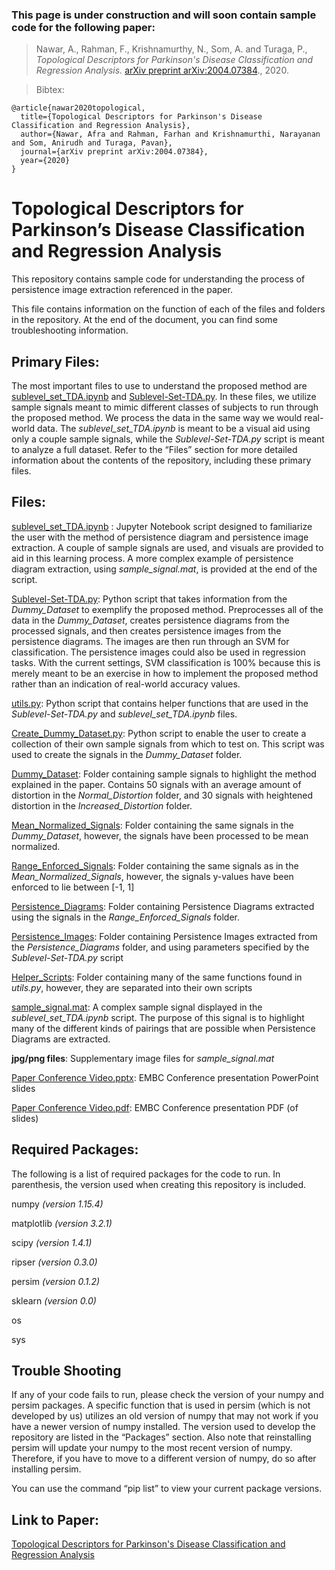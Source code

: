 ### This page is under construction and will soon contain sample code for the following paper: 

>Nawar, A., Rahman, F., Krishnamurthy, N., Som, A. and Turaga, P.,
*Topological Descriptors for Parkinson's Disease Classification and Regression Analysis.*
[arXiv preprint arXiv:2004.07384](https://arxiv.org/abs/2004.07384)., 2020. 

>Bibtex:
```
@article{nawar2020topological,
  title={Topological Descriptors for Parkinson's Disease Classification and Regression Analysis},
  author={Nawar, Afra and Rahman, Farhan and Krishnamurthi, Narayanan and Som, Anirudh and Turaga, Pavan},
  journal={arXiv preprint arXiv:2004.07384},
  year={2020}
}
```

# Topological Descriptors for Parkinson’s Disease Classification and Regression Analysis

 This repository contains sample code for understanding the process of persistence image extraction referenced in the paper. 

 This file contains information on the function of each of the files and folders in the repository. At the end of the document, you can find some troubleshooting information. 

## Primary Files:

 The most important files to use to understand the proposed method are [sublevel\_set\_TDA.ipynb](https://github.com/itsmeafra/Sublevel-Set-TDA/blob/master/sublevel_set_TDA.ipynb) and [Sublevel-Set-TDA.py](https://github.com/itsmeafra/Sublevel-Set-TDA/blob/master/Sublevel-Set-TDA.py). In these files, we utilize sample signals meant to mimic different classes of subjects to run through the proposed method. We process the data in the same way we would real-world data. The *sublevel\_set_TDA.ipynb* is meant to be a visual aid using only a couple sample signals, while the *Sublevel-Set-TDA.py* script is meant to analyze a full dataset.
Refer to the “Files” section for more detailed information about the contents of the repository, including these primary files.

## Files:

[sublevel\_set\_TDA.ipynb](https://github.com/itsmeafra/Sublevel-Set-TDA/blob/master/sublevel_set_TDA.ipynb) : Jupyter Notebook script designed to familiarize the user with the method of persistence diagram and persistence image extraction. A couple of sample signals are used, and visuals are provided to aid in this learning process. A more complex example of persistence diagram extraction, using _sample\_signal.mat_, is provided at the end of the script. 
 
 [Sublevel-Set-TDA.py](https://github.com/itsmeafra/Sublevel-Set-TDA/blob/master/Sublevel-Set-TDA.py): Python script that takes information from the _Dummy\_Dataset_ to exemplify the proposed method. Preprocesses all of the data in the _Dummy\_Dataset_, creates persistence diagrams from the processed signals, and then creates persistence images from the persistence diagrams. The images are then run through an SVM for classification. The persistence images could also be used in regression tasks. With the current settings, SVM classification is 100% because this is merely meant to be an exercise in how to implement the proposed method rather than an indication of real-world accuracy values. 
 
[utils.py](https://github.com/itsmeafra/Sublevel-Set-TDA/blob/master/utils.py): Python script that contains helper functions that are used in the _Sublevel-Set-TDA.py_ and _sublevel\_set\_TDA.ipynb_ files. 
 
 [Create\_Dummy\_Dataset.py](https://github.com/itsmeafra/Sublevel-Set-TDA/blob/master/Create_Dummy_Dataset.py): Python script to enable the user to create a collection of their own sample signals from which to test on. This script was used to create the signals in the _Dummy\_Dataset_ folder. 
 
[Dummy\_Dataset](https://github.com/itsmeafra/Sublevel-Set-TDA/tree/master/Dummy_Dataset): Folder containing sample signals to highlight the method explained in the paper. Contains 50 signals with an average amount of distortion in the _Normal\_Distortion_ folder, and 30 signals with heightened distortion in the _Increased\_Distortion_ folder.  
 
 [Mean\_Normalized\_Signals](https://github.com/itsmeafra/Sublevel-Set-TDA/tree/master/Mean_Normalized_Signals): Folder containing the same signals in the _Dummy\_Dataset_, however, the signals have been processed to be mean normalized. 
 
 [Range\_Enforced\_Signals](https://github.com/itsmeafra/Sublevel-Set-TDA/tree/master/Range_Enforced_Signals): Folder containing the same signals as in the _Mean\_Normalized\_Signals_, however, the signals y-values have been enforced to lie between [-1, 1] 
 
 [Persistence\_Diagrams](https://github.com/itsmeafra/Sublevel-Set-TDA/tree/master/Persistence_Diagrams): Folder containing Persistence Diagrams extracted using the signals in the _Range\_Enforced\_Signals_ folder. 
 
 [Persistence\_Images](https://github.com/itsmeafra/Sublevel-Set-TDA/tree/master/Persistence_Images): Folder containing Persistence Images extracted from the _Persistence\_Diagrams_ folder, and using parameters specified by the _Sublevel-Set-TDA.py_ script 
 
 [Helper\_Scripts](https://github.com/itsmeafra/Sublevel-Set-TDA/tree/master/Helper_Scripts): Folder containing many of the same functions found in _utils.py_, however, they are separated into their own scripts  
 
 [sample\_signal.mat](https://github.com/itsmeafra/Sublevel-Set-TDA/blob/master/sample_signal.mat): A complex sample signal displayed in the _sublevel\_set\_TDA.ipynb_ script. The purpose of this signal is to highlight many of the different kinds of pairings that are possible when Persistence Diagrams are extracted. 
 
 **jpg/png files**: Supplementary image files for _sample\_signal.mat_ 
 
 [Paper Conference Video.pptx](https://github.com/itsmeafra/Sublevel-Set-TDA/blob/master/Paper%20Conference%20Video.pptx): EMBC Conference presentation PowerPoint slides 
 
 [Paper Conference Video.pdf](https://github.com/itsmeafra/Sublevel-Set-TDA/blob/master/Paper%20Conference%20Video.pdf): EMBC Conference presentation PDF (of slides) 

## Required Packages:
 The following is a list of required packages for the code to run. In parenthesis, the version used when creating this repository is included. 
 
numpy _(version 1.15.4)_
 
matplotlib _(version 3.2.1)_
 
scipy _(version 1.4.1)_
 
ripser _(version 0.3.0)_
 
persim _(version 0.1.2)_
 
sklearn _(version 0.0)_ 

os

sys 

## Trouble Shooting
 If any of your code fails to run, please check the version of your numpy and persim packages. A specific function that is used in persim (which is not developed by us) utilizes an old version of numpy that may not work if you have a newer version of numpy installed. The version used to develop the repository are listed in the “Packages” section. Also note that reinstalling persim will update your numpy to the most recent version of numpy. Therefore, if you have to move to a different version of numpy, do so after installing persim. 
 
You can use the command “pip list” to view your current package versions. 

## Link to Paper:
[Topological Descriptors for Parkinson's Disease Classification and Regression Analysis](https://arxiv.org/abs/2004.07384)

